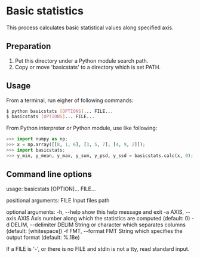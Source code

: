 # Basic statistics #
This process calculates basic statistical values along specified axis.

## Preparation ##
1. Put this directory under a Python module search path.
2. Copy or move 'basicstats' to a directory which is set PATH.

## Usage ##
From a terminal, run eigher of following commands:
```sh
$ python basicstats [OPTIONS]... FILE...
$ basicstats [OPTIONS]... FILE...
```

From Python interpreter or Python module, use like following:
```python
>>> import numpy as np;
>>> x = np.array([[8, 1, 6], [3, 5, 7], [4, 9, 2]]);
>>> import basicstats;
>>> y_min, y_mean, y_max, y_sum, y_psd, y_ssd = basicstats.calc(x, 0);
```

## Command line options ##
usage: basicstats [OPTION]... FILE...

positional arguments:
  FILE                         Input files path

optional arguments:
  -h, --help                   show this help message and exit
  -a AXIS, --axis AXIS         Axis number along which the statistics are computed (default: 0)
  -d DELIM, --delimiter DELIM  String or character which separates columns (default: [whitespace])
  -f FMT, --format FMT         String which specifies the output format (default: %.18e)

If a FILE is '-', or there is no FILE and stdin is not a tty, read standard input.
